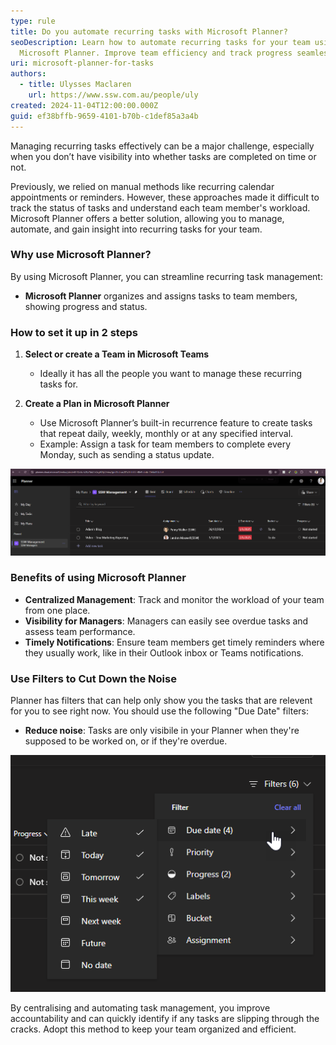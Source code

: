 ```yaml
---
type: rule
title: Do you automate recurring tasks with Microsoft Planner?
seoDescription: Learn how to automate recurring tasks for your team using
  Microsoft Planner. Improve team efficiency and track progress seamlessly.
uri: microsoft-planner-for-tasks
authors:
  - title: Ulysses Maclaren
    url: https://www.ssw.com.au/people/uly
created: 2024-11-04T12:00:00.000Z
guid: ef38bffb-9659-4101-b70b-c1def85a3a4b
---
```

Managing recurring tasks effectively can be a major challenge, especially when you don’t have visibility into whether tasks are completed on time or not.

Previously, we relied on manual methods like recurring calendar appointments or reminders. However, these approaches made it difficult to track the status of tasks and understand each team member's workload. Microsoft Planner offers a better solution, allowing you to manage, automate, and gain insight into recurring tasks for your team.

<!--endintro-->

### Why use Microsoft Planner?

By using Microsoft Planner, you can streamline recurring task management:

* **Microsoft Planner** organizes and assigns tasks to team members, showing progress and status.

### How to set it up in 2 steps

1. **Select or create a Team in Microsoft Teams**

   * Ideally it has all the people you want to manage these recurring tasks for. 
2. **Create a Plan in Microsoft Planner**

   * Use Microsoft Planner’s built-in recurrence feature to create tasks that repeat daily, weekly, monthly or at any specified interval.
   * Example: Assign a task for team members to complete every Monday, such as sending a status update.

![Figure: See your team's upcoming or outstanding recurring tasks](planner.png)

### Benefits of using Microsoft Planner

* **Centralized Management**: Track and monitor the workload of your team from one place.
* **Visibility for Managers**: Managers can easily see overdue tasks and assess team performance.
* **Timely Notifications**: Ensure team members get timely reminders where they usually work, like in their Outlook inbox or Teams notifications.

### Use Filters to Cut Down the Noise

Planner has filters that can help only show you the tasks that are relevent for you to see right now. You should use the following "Due Date" filters:

* **Reduce noise**: Tasks are only visibile in your Planner when they're supposed to be worked on, or if they're overdue.

![Figure: Limit the due dates so you don't have to look at tasks that are not due for ages](planner-filters.png)

By centralising and automating task management, you improve accountability and can quickly identify if any tasks are slipping through the cracks. Adopt this method to keep your team organized and efficient.
